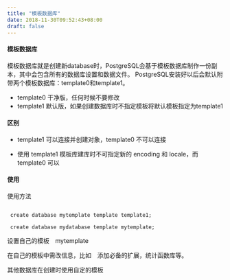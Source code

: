 ```yaml
---
title: "模板数据库"
date: 2018-11-30T09:52:43+08:00
draft: false
---
```


#### 模板数据库
模板数据库就是创建新database时，PostgreSQL会基于模板数据库制作一份副本，其中会包含所有的数据库设置和数据文件。
PostgreSQL安装好以后会默认附带两个模板数据库：template0和template1。

- template0 干净版，任何时候不要修改
- template1 默认版，如果创建数据库时不指定模板将默认模板指定为template1


#### 区别

- template1 可以连接并创建对象，template0 不可以连接

- 使用 template1 模板库建库时不可指定新的 encoding 和 locale，而 template0 可以

#### 使用


使用方法　
```

 create database mytemplate template template1;

 create database mydatabase template mytemplate;

```


设置自己的模板　mytemplate

在自己的模板中需改信息，比如　添加必备的扩展，统计函数库等。

其他数据库在创建时使用自定的模板



